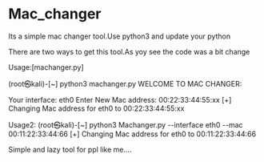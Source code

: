 # Mac_changer

Its a simple mac changer tool.Use python3 and update your python

There are two ways to get this tool.As yoy see the code was a bit change 

Usage:[machanger.py]

(root㉿kali)-[~] python3 machanger.py
   WELCOME TO MAC CHANGER:
   
   Your interface: eth0
   Enter New Mac address: 00:22:33:44:55:xx
   [+] Changing Mac address for eth0 to 00:22:33:44:55:xx
 
 
Usage2:
(root㉿kali)-[~] python3 Machanger.py --interface eth0 --mac 00:11:22:33:44:66
[+] Changing Mac address for eth0 to 00:11:22:33:44:66


Simple and lazy tool for ppl like me....
